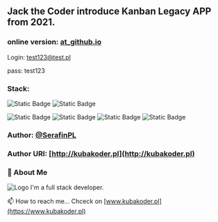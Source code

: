 ## Jack the Coder introduce Kanban Legacy APP from 2021.

### online version: [at_github.io](https://serafinpl.github.io/react-kanban-hooks)

Login: test123@test.pl

pass: test123

### Stack: 

![Static Badge](https://img.shields.io/badge/linux-mint-xfce?style=plastic&logo=linuxmint)
![Static Badge](https://img.shields.io/badge/git_at_-github-ex?style=plastic&logo=git&logoColor=F05032&color=F05032)

![Static Badge](https://img.shields.io/badge/react-17.0.2-ex?style=plastic&logo=react&logoColor=61DAFB&color=%2361DAFB)
![Static Badge](https://img.shields.io/badge/axios-0.21.1-ex?style=plastic&logo=axios&logoColor=%235A29E4&color=%235A29E4)
![Static Badge](https://img.shields.io/badge/githubpages-3.1.0-ex?style=plastic&logo=githubpages&logoColor=%23222222&labelColor=fff&color=%23222222)
![Static Badge](https://img.shields.io/badge/firebase-8.7.0-ex?style=plastic&logo=firebase&logoColor=%23DD2C00&color=%23DD2C00)

### Author: [@SerafinPL](https://www.github.com/serafinpl)
### Author URI: [http://kubakoder.pl](http://kubakoder.pl)

### 🚀 About Me
![Logo](https://kubakoder.pl/_next/image?url=%2F_next%2Fstatic%2Fmedia%2Ffavicon.5d6e1adf.png&w=48&q=75)
I'm a full stack developer.

📫 How to reach me...
Chceck on [www.kubakoder.pl](https://www.kubakoder.pl)

##


